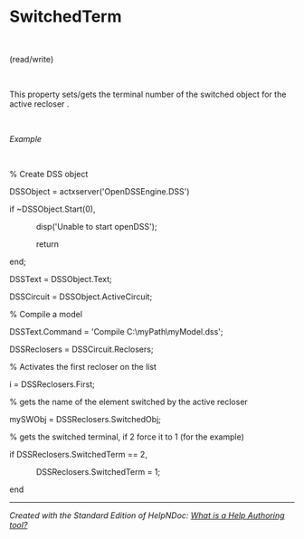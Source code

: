 # SwitchedTerm

&nbsp;

(read/write)

&nbsp;

This property sets/gets the terminal number of the switched object for the active recloser .

&nbsp;

*Example*

&nbsp;

% Create DSS object

DSSObject = actxserver('OpenDSSEngine.DSS')

if ~DSSObject.Start(0),

&nbsp; &nbsp; &nbsp; &nbsp; &nbsp; &nbsp; disp('Unable to start openDSS');

&nbsp; &nbsp; &nbsp; &nbsp; &nbsp; &nbsp; return

end;

DSSText = DSSObject.Text;

DSSCircuit = DSSObject.ActiveCircuit;

% Compile a model &nbsp; &nbsp;

DSSText.Command = 'Compile C:\\myPath\\myModel.dss';

DSSReclosers = DSSCircuit.Reclosers;

% Activates the first recloser on the list

i = DSSReclosers.First;

% gets the name of the element switched by the active recloser

mySWObj = DSSReclosers.SwitchedObj;

% gets the switched terminal, if 2 force it to 1 (for the example)

if DSSReclosers.SwitchedTerm == 2,

&nbsp; &nbsp; &nbsp; &nbsp; &nbsp; &nbsp; DSSReclosers.SwitchedTerm = 1;

end

***
_Created with the Standard Edition of HelpNDoc: [What is a Help Authoring tool?](<https://www.helpauthoringsoftware.com>)_
